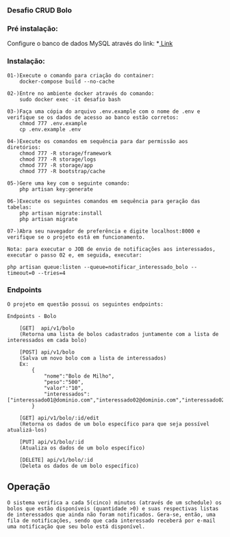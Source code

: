 ### Desafio CRUD Bolo

### Pré instalação:

Configure o banco de dados MySQL através do link: 
*[ Link ](https://github.com/raimoreirarodrigues/mysql)

### Instalação:

    01-)Execute o comando para criação do container:
        docker-compose build --no-cache
    
    02-)Entre no ambiente docker através do comando:
        sudo docker exec -it desafio bash
    
    03-)Faça uma cópia do arquivo .env.example com o nome de .env e verifique se os dados de acesso ao banco estão corretos:
        chmod 777 .env.example
        cp .env.example .env
    
    04-)Execute os comandos em sequência para dar permissão aos diretórios:
        chmod 777 -R storage/framework
        chmod 777 -R storage/logs
        chmod 777 -R storage/app
        chmod 777 -R bootstrap/cache
    
    05-)Gere uma key com o seguinte comando:
        php artisan key:generate

    06-)Execute os seguintes comandos em sequência para geração das tabelas:
        php artisan migrate:install
        php artisan migrate

    07-)Abra seu navegador de preferência e digite localhost:8000 e verifique se o projeto está em funcionamento.

    Nota: para executar o JOB de envio de notificações aos interessados, executar o passo 02 e, em seguida, executar:

    php artisan queue:listen --queue=notificar_interessado_bolo --timeout=0 --tries=4

### Endpoints

    O projeto em questão possui os seguintes endpoints:

    Endpoints - Bolo

        [GET]  api/v1/bolo
        (Retorna uma lista de bolos cadastrados juntamente com a lista de interessados em cada bolo)

        [POST] api/v1/bolo
        (Salva um novo bolo com a lista de interessados)
        Ex: 
            {
                "nome":"Bolo de Milho",
                "peso":"500",
                "valor":"10",
                "interessados":["interessado01@dominio.com","interessado02@dominio.com","interessado02@dominio.com"]
            }

        [GET] api/v1/bolo/:id/edit
        (Retorna os dados de um bolo específico para que seja possível atualizá-los)

        [PUT] api/v1/bolo/:id
        (Atualiza os dados de um bolo específico)

        [DELETE] api/v1/bolo/:id
        (Deleta os dados de um bolo específico)

## Operação

    O sistema verifica a cada 5(cinco) minutos (através de um schedule) os bolos que estão disponíveis (quantidade >0) e suas respectivas listas de interessados que ainda não foram notificados. Gera-se, então, uma fila de notificações, sendo que cada interessado receberá por e-mail uma notificação que seu bolo está disponível.